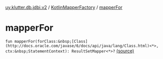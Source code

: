 [uy.klutter.db.jdbi.v2](../index.md) / [KotlinMapperFactory](index.md) / [mapperFor](.)


# mapperFor
`fun mapperFor(forClass:&nbsp;[Class](http://docs.oracle.com/javase/6/docs/api/java/lang/Class.html)<*>, ctx:&nbsp;StatementContext): ResultSetMapper<*>?` [(source)](https://github.com/kohesive/klutter/blob/master/db-jdbi-v2-jdk6/src/main/kotlin/uy/klutter/db/jdbi/v2/Factories.kt#L24)


